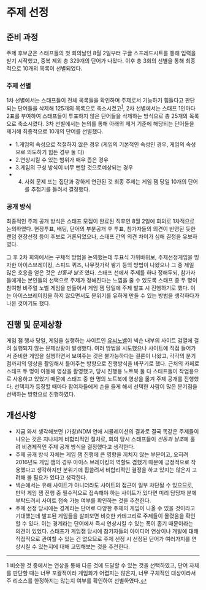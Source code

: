 # 주제 선정

## 준비 과정

주제 후보군은 스태프들의 첫 회의날인 8월 2일부터 구글 스프레드시트를 통해 입력을 받기 시작했고, 중복 제외 총 329개의 단어가 나왔다.
이후 총 3회의 선별을 통해 최종적으로 10개의 목록이 선별되었다.

### 주제 선별

1차 선별에서는 스태프들이 전체 목록들을 확인하며 주제로서 기능하기 힘들다고 판단되는 단어들을 삭제해 125개의 목록으로 축소시켰고<sup id="a1">[1](#f1)</sup>, 2차 선별에서는 스태프 1인마다 2표를 부여하여 스태프들이 투표하지 않은 단어들을 삭제하는 방식으로 총 25개의 목록으로 축소시켰다.
3차 선별에서는 논의를 통해 아래의 제거 기준에 해당되는 단어들을 제거해 최종적으로 10개의 단어를 선별했다.
* 1.게임의 속성으로 적절하지 않은 경우 (게임의 기본적인 속성인 경우, 게임의 속성으로 의도하기 힘든 경우 둘 다)
* 2.연상시킬 수 있는 범위가 매우 좁은 경우
* 3.게임의 구성 방식이 너무 뻔할 것으로예상되는 경우
* 4. 사회 문제 또는 집단과 강하게 연관된 것
최종 주제는 게임 잼 당일 10개의 단어를 추첨기를 돌려서 결정했다.

### 공개 방식

최종적인 주제 공개 방식은 스태프 모집이 완료된 직후인 8월 2일에 회의로 1차적으로 논의하였다.
현장투표, 배팅, 단어의 부분공개 후 투표, 참가자들의 의견이 반영된 듯한 랜덤 현장선정 등이 후보로 거론되었으나, 스태프 간의 의견 차이가 심해 결정을 유보하였다.

그 후 2차 회의에서는 구체적 방법을 논의했는데 투표식 가위바위보, 주제선정게임을 빙자한 아이스브레이킹, 스피드 퀴즈, 나무젓가락 쌓기 등의 방법이 나왔으나 그 중 제일 많은 호응을 얻은 것은 *선동과 날조* 였다.
스태프 선에서 주제를 하나 정해두되, 참가자들에게는 본인들의 선택으로 주제가 정해진다는 느낌을 줄 수 있도록 스태프 중 두 명이 참여형 비주얼 노벨 게임을 만들어서 게임 잼 당일에 주제 발표 시 진행하기로 했다.
이는 아이스브레이킹을 하지 않으면서도 분위기를 유하게 만들 수 있는 방법을 생각하다가 나온 것이기도 했다.

## 진행 및 문제상황

게임 잼 행사 당일, 게임을 실행하는 사이트인 [유씨노벨](http://www.ucnovel.com/)이 넥슨 내부의 사이트 검열에 걸려 실행되지 않는 문제상황이 발생했다.
여러 방법을 시도했으나 사이트에 직접 들어가서 준비한 게임을 실행하면서 보여주는 것은 불가능하다는 결론이 나왔고, 각각의 분기점까지의 영상을 촬영해서 틀어주는 방향으로 진행방식을 바꾸기로 했다.
근처의 카페로 스태프 두 명이 이동해 영상을 촬영했고, 당시 진행용 노트북 둘 다 스태프들이 작업용으로 사용하고 있었기 때문에 스태프 중 한 명의 노트북에 영상을 옮겨 주제 공개를 진행했다.
선택지가 등장할 때마다 참여자들에게 손을 들게 해서 선택한 사람이 많은 분기점을 선택하는 방향으로 진행하였다.

## 개선사항

* 지금 와서 생각해보면 (가칭)NDM 연애 시뮬레이션의 결과로 결국 똑같은 주제들이 나오는 것은 지나치게 비합리적인 절차로, 회의 당시 스태프들이 *선동과 날조*에 홀려 비경제적인 주제 공개 방식을 결정했다고 생각한다.
* 주제 공개 방식 자체는 게임 잼 진행에 큰 영향을 끼치지 않는 부분이고, 오히려 2016년도 게임 잼의 경우 아이스 브레이킹의 역할도 겸했기 때문에 긍정적으로 작용했다고 생각하지만 분위기에 휩쓸려서 비합리적인 결정을 하고 있지는 않은지 고려해 볼 필요가 있다고 생각한다.
* 넥슨에서는 유해 사이트가 아니더라도 사이트의 접근이 일부 차단될 수 있으므로, 만약 게임 잼 진행 중 필수적으로 접속해야 하는 사이트가 있다면 미리 담당자 분께 부탁드려서 사이트 접속 가능 여부를 확인하는 것을 추천한다.
* 주제 선정 당시에는 경계라는 단어로 다양한 주제의 게임이 나올 수 있을 것이라고 기대했는데 발표된 게임들을 살펴보면 비슷한 카테고리로 주제들이 몰렸음을 확인할 수 있다. 이는 경계라는 단어에서 즉시 연상시킬 수 있는 폭이 좁기 때문이라는 의견이 있었다. 스태프가 게임잼 당시에 참가자들의 아이디어 연상이나 개발에 대해 직접적으로 관여할 수 있는 건 없으므로 주제 선정 시 선정된 단어가 여러가지를 연상시킬 수 있는지에 대해 고민해보는 것을 추천한다.

----
<span id="f1">1</span> 비슷한 것 중에서는 연상을 통해 다른 것에 도달할 수 있는 것을 선택하였고, 단어 자체를 판단할 때는 너무 포괄적이라 게임화가 어렵지는 않은지, 너무 구체적인 대상이라서 주 리소스를 한정하지는 않는지 여부를 확인하여 선별하였다.[↩](#a1)
